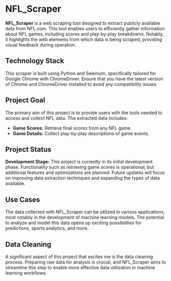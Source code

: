 # NFL_Scraper
**NFL_Scraper** is a web scraping tool designed to extract publicly available data from NFL.com. This tool enables users to efficiently gather information about NFL games, including scores and play-by-play breakdowns. Notably, it highlights the web elements from which data is being scraped, providing visual feedback during operation.

## Technology Stack
This scraper is built using Python and Selenium, specifically tailored for Google Chrome with ChromeDriver. Ensure that you have the latest version of Chrome and ChromeDriver installed to avoid any compatibility issues.

## Project Goal

The primary aim of this project is to provide users with the tools needed to access and collect NFL data. The extracted data includes:

- **Game Scores:** Retrieve final scores from any NFL game.
- **Game Details:** Collect play-by-play descriptions of game events.

## Project Status

**Development Stage:** This project is currently in its initial development phase. Functionality such as retrieving game scores is operational, but additional features and optimizations are planned. Future updates will focus on improving data extraction techniques and expanding the types of data available.

## Use Cases

The data collected with NFL_Scraper can be utilized in various applications, most notably in the development of machine learning models. The potential to analyze and model this data opens up exciting possibilities for predictions, sports analytics, and more.

## Data Cleaning

A significant aspect of this project that excites me is the data cleaning process. Preparing raw data for analysis is crucial, and NFL_Scraper aims to streamline this step to enable more effective data utilization in machine learning workflows.
